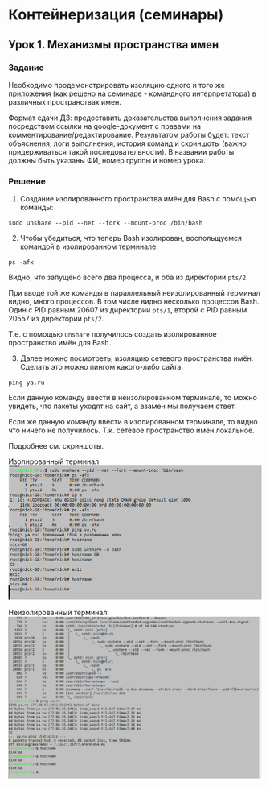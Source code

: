 # Контейнеризация (семинары)
## Урок 1. Механизмы пространства имен

### Задание
Необходимо продемонстрировать изоляцию одного и того же приложения (как решено на семинаре - командного интерпретатора) в различных пространствах имен.

Формат сдачи ДЗ: предоставить доказательства выполнения задания посредством ссылки на google-документ с правами на комментирование/редактирование.
Результатом работы будет: текст объяснения, логи выполнения, история команд и скриншоты (важно придерживаться такой последовательности).
В названии работы должны быть указаны ФИ, номер группы и номер урока.

### Решение

1. Создание изолированного пространства имён для Bash с помощью команды:

```
sudo unshare --pid --net --fork --mount-proc /bin/bash
```

2. Чтобы убедиться, что теперь Bash изолирован, воспольщуемся командой в изолированном терминале:

```
ps -afx
```

Видно, что запущено всего два процесса, и оба из директории `pts/2`.

При вводе той же команды в параллельный неизолированный терминал видно, много процессов. В том числе видно несколько процессов Bash. Один с PID равным 20607 из директории `pts/1`, второй с PID равным 20557 из директории `pts/2`.

Т.е. с помощью `unshare` получилось создать изолированное пространство имён для Bash.

3. Далее можно посмотреть, изоляцию сетевого пространства имён. Сделать это можно пингом какого-либо сайта.

```
ping ya.ru
```
Если данную команду ввести в неизолированном терминале, то можно увидеть, что пакеты уходят на сайт, а взамен мы получаем ответ. 

Если же данную команду ввести в изолированном терминале, то видно что ничего не получилось. Т.к. сетевое пространство имен локальное. 

Подробнее см. скриншоты.

Изолированный терминал:
![Cсылка на скриншот с изолированным терминалом](https://github.com/MoJIoToK/Containerization/blob/main/S1_HW/pic/%D0%98%D0%B7%D0%BE%D0%BB%D0%B8%D1%80%D0%BE%D0%B2%D0%B0%D0%BD%D0%BD%D1%8B%D0%B9.png)

Неизолированный терминал:
![Cсылка на скриншот с неизолированным терминалом](https://github.com/MoJIoToK/Containerization/blob/main/S1_HW/pic/%D0%A5%D0%BE%D1%81%D1%82.png)
